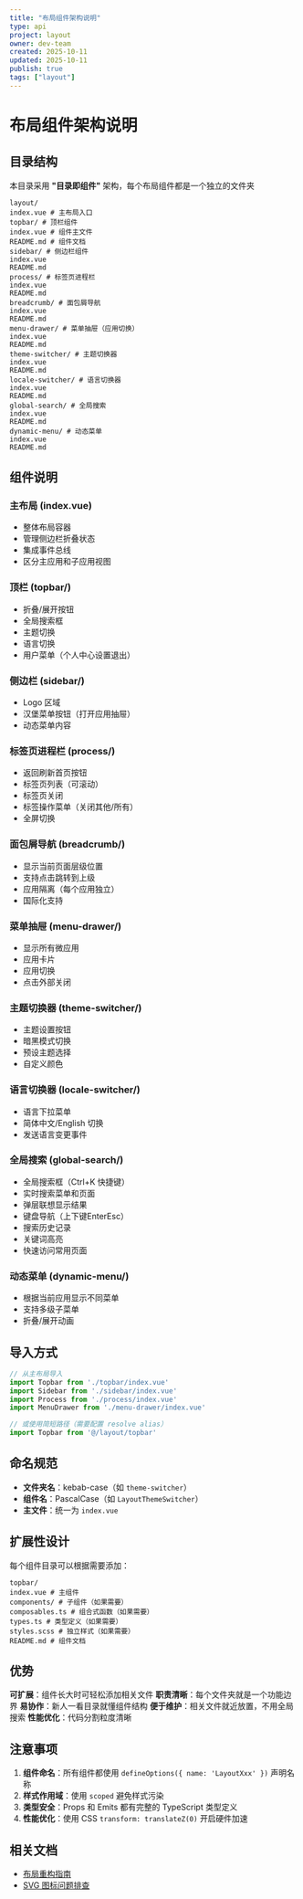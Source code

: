 ```yaml
---
title: "布局组件架构说明"
type: api
project: layout
owner: dev-team
created: 2025-10-11
updated: 2025-10-11
publish: true
tags: ["layout"]
---
```

# 布局组件架构说明

## 目录结构

本目录采用 **"目录即组件"** 架构，每个布局组件都是一个独立的文件夹

```
layout/
index.vue # 主布局入口
topbar/ # 顶栏组件
index.vue # 组件主文件
README.md # 组件文档
sidebar/ # 侧边栏组件
index.vue
README.md
process/ # 标签页进程栏
index.vue
README.md
breadcrumb/ # 面包屑导航
index.vue
README.md
menu-drawer/ # 菜单抽屉（应用切换）
index.vue
README.md
theme-switcher/ # 主题切换器
index.vue
README.md
locale-switcher/ # 语言切换器
index.vue
README.md
global-search/ # 全局搜索
index.vue
README.md
dynamic-menu/ # 动态菜单
index.vue
README.md
```

## 组件说明

### 主布局 (index.vue)
- 整体布局容器
- 管理侧边栏折叠状态
- 集成事件总线
- 区分主应用和子应用视图

### 顶栏 (topbar/)
- 折叠/展开按钮
- 全局搜索框
- 主题切换
- 语言切换
- 用户菜单（个人中心设置退出）

### 侧边栏 (sidebar/)
- Logo 区域
- 汉堡菜单按钮（打开应用抽屉）
- 动态菜单内容

### 标签页进程栏 (process/)
- 返回刷新首页按钮
- 标签页列表（可滚动）
- 标签页关闭
- 标签操作菜单（关闭其他/所有）
- 全屏切换

### 面包屑导航 (breadcrumb/)
- 显示当前页面层级位置
- 支持点击跳转到上级
- 应用隔离（每个应用独立）
- 国际化支持

### 菜单抽屉 (menu-drawer/)
- 显示所有微应用
- 应用卡片
- 应用切换
- 点击外部关闭

### 主题切换器 (theme-switcher/)
- 主题设置按钮
- 暗黑模式切换
- 预设主题选择
- 自定义颜色

### 语言切换器 (locale-switcher/)
- 语言下拉菜单
- 简体中文/English 切换
- 发送语言变更事件

### 全局搜索 (global-search/)
- 全局搜索框（Ctrl+K 快捷键）
- 实时搜索菜单和页面
- 弹层联想显示结果
- 键盘导航（上下键EnterEsc）
- 搜索历史记录
- 关键词高亮
- 快速访问常用页面

### 动态菜单 (dynamic-menu/)
- 根据当前应用显示不同菜单
- 支持多级子菜单
- 折叠/展开动画

## 导入方式

```typescript
// 从主布局导入
import Topbar from './topbar/index.vue'
import Sidebar from './sidebar/index.vue'
import Process from './process/index.vue'
import MenuDrawer from './menu-drawer/index.vue'

// 或使用简短路径（需要配置 resolve alias）
import Topbar from '@/layout/topbar'
```

## 命名规范

- **文件夹名**：kebab-case（如 `theme-switcher`）
- **组件名**：PascalCase（如 `LayoutThemeSwitcher`）
- **主文件**：统一为 `index.vue`

## 扩展性设计

每个组件目录可以根据需要添加：

```
topbar/
index.vue # 主组件
components/ # 子组件（如果需要）
composables.ts # 组合式函数（如果需要）
types.ts # 类型定义（如果需要）
styles.scss # 独立样式（如果需要）
README.md # 组件文档
```

## 优势

**可扩展**：组件长大时可轻松添加相关文件
**职责清晰**：每个文件夹就是一个功能边界
**易协作**：新人一看目录就懂组件结构
**便于维护**：相关文件就近放置，不用全局搜索
**性能优化**：代码分割粒度清晰

## 注意事项

1. **组件命名**：所有组件都使用 `defineOptions({ name: 'LayoutXxx' })` 声明名称
2. **样式作用域**：使用 `scoped` 避免样式污染
3. **类型安全**：Props 和 Emits 都有完整的 TypeScript 类型定义
4. **性能优化**：使用 CSS `transform: translateZ(0)` 开启硬件加速

## 相关文档

- [布局重构指南](../../../LAYOUT-REFACTOR-GUIDE.md)
- [SVG 图标问题排查](../../../SVG-ICONS-TROUBLESHOOTING.md)

